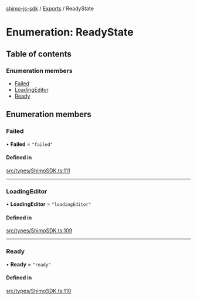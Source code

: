 [shimo-js-sdk](../README.md) / [Exports](../modules.md) / ReadyState

# Enumeration: ReadyState

## Table of contents

### Enumeration members

- [Failed](ReadyState.md#failed)
- [LoadingEditor](ReadyState.md#loadingeditor)
- [Ready](ReadyState.md#ready)

## Enumeration members

### Failed

• **Failed** = `"failed"`

#### Defined in

[src/types/ShimoSDK.ts:111](https://github.com/shimohq/shimo-js-sdk/blob/ef32014/src/types/ShimoSDK.ts#L111)

___

### LoadingEditor

• **LoadingEditor** = `"loadingEditor"`

#### Defined in

[src/types/ShimoSDK.ts:109](https://github.com/shimohq/shimo-js-sdk/blob/ef32014/src/types/ShimoSDK.ts#L109)

___

### Ready

• **Ready** = `"ready"`

#### Defined in

[src/types/ShimoSDK.ts:110](https://github.com/shimohq/shimo-js-sdk/blob/ef32014/src/types/ShimoSDK.ts#L110)
